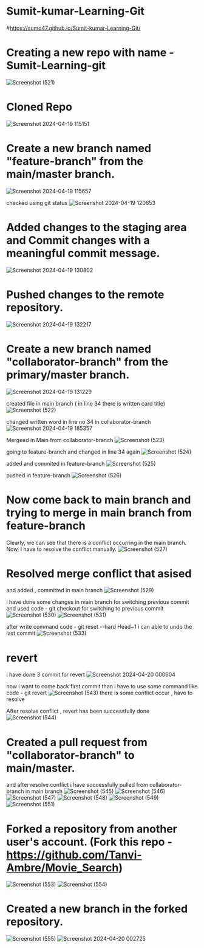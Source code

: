 # Sumit-kumar-Learning-Git

#https://sumo47.github.io/Sumit-kumar-Learning-Git/

# Creating a new repo with name - Sumit-Learning-git
![Screenshot (521)](https://github.com/sumo47/Sumit-kumar-Learning-Git/assets/88192207/dbe5883f-99b5-46d7-87ad-5f27cf5f50e4)


# Cloned Repo
![Screenshot 2024-04-19 115151](https://github.com/sumo47/Sumit-kumar-Learning-Git/assets/88192207/e4bf1903-ed12-45b2-b948-cacc0c9490ce)

#  Create a new branch named "feature-branch" from the main/master branch.
![Screenshot 2024-04-19 115657](https://github.com/sumo47/Sumit-kumar-Learning-Git/assets/88192207/495e6d7f-89e1-4a83-9f09-b20a91ffab71)

checked using git status 
![Screenshot 2024-04-19 120653](https://github.com/sumo47/Sumit-kumar-Learning-Git/assets/88192207/9fc3d70e-6ebe-44e8-bba5-0d32842c3fc7)

#  Added changes to the staging area and Commit changes with a meaningful commit message.
![Screenshot 2024-04-19 130802](https://github.com/sumo47/Sumit-kumar-Learning-Git/assets/88192207/f14e4313-c50c-431f-8d2f-3c1e0c9a37b5)

# Pushed changes to the remote repository.
![Screenshot 2024-04-19 132217](https://github.com/sumo47/Sumit-kumar-Learning-Git/assets/88192207/fc3eca47-b7b2-42b5-be08-f39e356d27ee)


# Create a new branch named "collaborator-branch" from the primary/master branch.
![Screenshot 2024-04-19 131229](https://github.com/sumo47/Sumit-kumar-Learning-Git/assets/88192207/6ae9854f-a8e3-46ca-ab2e-ffb7cf205aa1)

created file in main branch ( in line 34 there is written card title)
![Screenshot (522)](https://github.com/sumo47/Sumit-kumar-Learning-Git/assets/88192207/85af3c7a-edf2-4e09-bf0b-b9cc08ec7fda)

changed written word in line no 34 in collaborator-branch 
![Screenshot 2024-04-19 185357](https://github.com/sumo47/Sumit-kumar-Learning-Git/assets/88192207/489772d3-6c7f-4ed5-9864-b2bd64da4e6d)

Mergeed in Main from collaborator-branch 
![Screenshot (523)](https://github.com/sumo47/Sumit-kumar-Learning-Git/assets/88192207/f4ad45fc-b8df-413d-a109-fa72efdec2cd)

going to feature-branch and changed in line 34 again
![Screenshot (524)](https://github.com/sumo47/Sumit-kumar-Learning-Git/assets/88192207/8f859e9a-fcbd-4eec-80c4-e28c2edfba95)

added and commited in feature-branch
![Screenshot (525)](https://github.com/sumo47/Sumit-kumar-Learning-Git/assets/88192207/27e25dc9-2257-48aa-8ee4-36a9a3e1ccc1)

pushed in feature-branch
![Screenshot (526)](https://github.com/sumo47/Sumit-kumar-Learning-Git/assets/88192207/2df4beee-b569-4ed2-8e31-cbc7bb5861dc)

# Now come back to main branch and trying to merge in main branch from feature-branch
Clearly, we can see that there is a conflict occurring in the main branch. Now, I have to resolve the conflict manually.
![Screenshot (527)](https://github.com/sumo47/Sumit-kumar-Learning-Git/assets/88192207/a6a5d8a7-30ff-4437-b3bf-066f887ecd9c)

# Resolved merge conflict that asised 
and added , committed in main branch
![Screenshot (529)](https://github.com/sumo47/Sumit-kumar-Learning-Git/assets/88192207/c1fbb1f8-60dc-473d-b2c0-ea67fb25879b)

i have done some changes in main branch for switching previous commit
and used code - git checkout <hash> for switching to previous commit
![Screenshot (530)](https://github.com/sumo47/Sumit-kumar-Learning-Git/assets/88192207/af46e677-4983-465f-b20e-0d1ae130aa42)
![Screenshot (531)](https://github.com/sumo47/Sumit-kumar-Learning-Git/assets/88192207/ab64c736-9a58-4bf3-a80d-c4f3b94888a7)


after write command code - git reset --hard Head~1 i can able to undo the last commit
![Screenshot (533)](https://github.com/sumo47/Sumit-kumar-Learning-Git/assets/88192207/dfa3a798-4cc9-4584-882b-6f8308cb4f06)

# revert
i have done 3 commit for revert
![Screenshot 2024-04-20 000604](https://github.com/sumo47/Sumit-kumar-Learning-Git/assets/88192207/7cd1cce1-22c0-479e-8e8a-9f72733efe7e)

now i want to come back first commit than i have to use some command like code - git revert <hash>
![Screenshot (543)](https://github.com/sumo47/Sumit-kumar-Learning-Git/assets/88192207/6d1de340-46aa-4af5-9fe7-b9a32a09c621)
there is some conflict occur , have to resolve

After resolve conflict , revert has been successfully done
![Screenshot (544)](https://github.com/sumo47/Sumit-kumar-Learning-Git/assets/88192207/b2186f9b-3472-46ef-8a72-668f99ec74e2)

# Created a pull request from "collaborator-branch" to main/master.
and after resolve conflict i have successfully pulled from collaborator-branch in main branch
![Screenshot (545)](https://github.com/sumo47/Sumit-kumar-Learning-Git/assets/88192207/25e125c5-e6e7-497b-9f55-ea27c19d2ad7)
![Screenshot (546)](https://github.com/sumo47/Sumit-kumar-Learning-Git/assets/88192207/36b75f88-05c7-46b1-9034-e71d4121f1e3)
![Screenshot (547)](https://github.com/sumo47/Sumit-kumar-Learning-Git/assets/88192207/fe15ed20-27a7-4ad4-abbb-bf56ffcfaf62)
![Screenshot (548)](https://github.com/sumo47/Sumit-kumar-Learning-Git/assets/88192207/1c1e68e9-4e07-4d78-87d4-85e79e00d096)
![Screenshot (549)](https://github.com/sumo47/Sumit-kumar-Learning-Git/assets/88192207/de908d6b-e176-4640-8392-fbb756047a4a)
![Screenshot (551)](https://github.com/sumo47/Sumit-kumar-Learning-Git/assets/88192207/79c5345a-3d9f-4083-b1fc-5504224bbd8f)


# Forked a repository from another user's account. (Fork this repo - https://github.com/Tanvi-Ambre/Movie_Search)
![Screenshot (553)](https://github.com/sumo47/Sumit-kumar-Learning-Git/assets/88192207/1808169e-a3b4-4c21-899a-312fd0c311d0)
![Screenshot (554)](https://github.com/sumo47/Sumit-kumar-Learning-Git/assets/88192207/2eacdb3f-a347-40e3-8e94-283a2b92d691)

# Created a new branch in the forked repository.
![Screenshot (555)](https://github.com/sumo47/Sumit-kumar-Learning-Git/assets/88192207/cc84f0d2-e26a-4559-9e84-8473e22a32ad)
![Screenshot 2024-04-20 002725](https://github.com/sumo47/Sumit-kumar-Learning-Git/assets/88192207/7dc6e9a9-4c42-4b08-8029-b94f2efcdfd1)



























